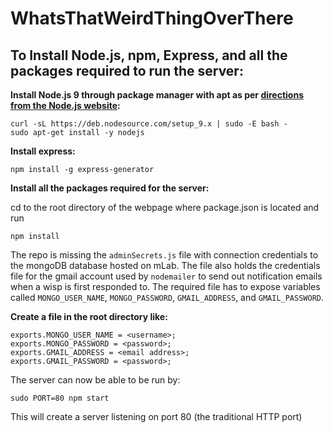 # WhatsThatWeirdThingOverThere

## To Install Node.js, npm, Express, and all the packages required to run the server:

__Install Node.js 9 through package manager with apt as per [directions from the Node.js website](https://nodejs.org/en/download/package-manager/):__
```
curl -sL https://deb.nodesource.com/setup_9.x | sudo -E bash -
sudo apt-get install -y nodejs
```

__Install express:__ 
```
npm install -g express-generator
```

__Install all the packages required for the server:__

cd to the root directory of the webpage where package.json is located and run
```
npm install
```

The repo is missing the `adminSecrets.js` file with connection credentials to the mongoDB database hosted on mLab. The file also holds the credentials file for the gmail account used by `nodemailer` to send out notification emails when a wisp is first responded to. The required file has to expose variables called `MONGO_USER_NAME`, `MONGO_PASSWORD`, `GMAIL_ADDRESS`, and `GMAIL_PASSWORD`. 

__Create a file in the root directory like:__
```
exports.MONGO_USER_NAME = <username>;
exports.MONGO_PASSWORD = <password>;
exports.GMAIL_ADDRESS = <email address>;
exports.GMAIL_PASSWORD = <password>;
```

The server can now be able to be run by:
```
sudo PORT=80 npm start
```
This will create a server listening on port 80 (the traditional HTTP port) 

